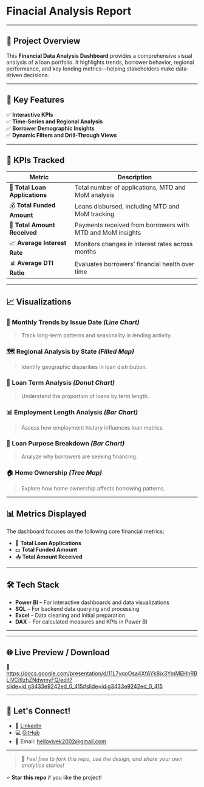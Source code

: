 # Finacial Analysis Report

---

## 🧠 Project Overview

This **Financial Data Analysis Dashboard** provides a comprehensive visual analysis of a loan portfolio. It highlights trends, borrower behavior, regional performance, and key lending metrics—helping stakeholders make data-driven decisions.

---

## 🚀 Key Features

✅ **Interactive KPIs**  
✅ **Time-Series and Regional Analysis**  
✅ **Borrower Demographic Insights**  
✅ **Dynamic Filters and Drill-Through Views**

---

## 📌 KPIs Tracked

| Metric                    | Description                                                                 |
|--------------------------|-----------------------------------------------------------------------------|
| 🧾 **Total Loan Applications** | Total number of applications, MTD and MoM analysis                       |
| 💰 **Total Funded Amount**     | Loans disbursed, including MTD and MoM tracking                          |
| 💸 **Total Amount Received**   | Payments received from borrowers with MTD and MoM insights               |
| 📈 **Average Interest Rate**   | Monitors changes in interest rates across months                         |
| 📊 **Average DTI Ratio**       | Evaluates borrowers’ financial health over time                          |

---

## 📈 Visualizations

### 🔹 Monthly Trends by Issue Date *(Line Chart)*
> Track long-term patterns and seasonality in lending activity.

### 🗺️ Regional Analysis by State *(Filled Map)*
> Identify geographic disparities in loan distribution.

### 🍩 Loan Term Analysis *(Donut Chart)*
> Understand the proportion of loans by term length.

### 📊 Employment Length Analysis *(Bar Chart)*
> Assess how employment history influences loan metrics.

### 🧾 Loan Purpose Breakdown *(Bar Chart)*
> Analyze why borrowers are seeking financing.

### 🏠 Home Ownership *(Tree Map)*
> Explore how home ownership affects borrowing patterns.

---

## 📊 Metrics Displayed

The dashboard focuses on the following core financial metrics:

- 🔢 **Total Loan Applications**
- 💵 **Total Funded Amount**
- 📥 **Total Amount Received**

---

## 🛠️ Tech Stack

- **Power BI** – For interactive dashboards and data visualizations  
- **SQL** – For backend data querying and processing  
- **Excel** – Data cleaning and initial preparation  
- **DAX** – For calculated measures and KPIs in Power BI  

---



---

## 🌐 Live Preview / Download

📎 https://docs.google.com/presentation/d/11L7vqoOsa4XfAYk8jx3YmMEHhRBLIVCi9zhZNdwmyFQ/edit?slide=id.g3433e9242ed_0_415#slide=id.g3433e9242ed_0_415

---

## 🤝 Let's Connect!

- 💼 [LinkedIn](https://www.linkedin.com/in/2vivek2)
- 💻 [GitHub](https://github.com/2vivek2)
- 📧 Email: [hellovivek2002@gmail.com](mailto:hellovivek2002@gmail.com)

---

> 📢 _Feel free to fork this repo, use the design, and share your own analytics stories!_

⭐ **Star this repo** if you like the project!

